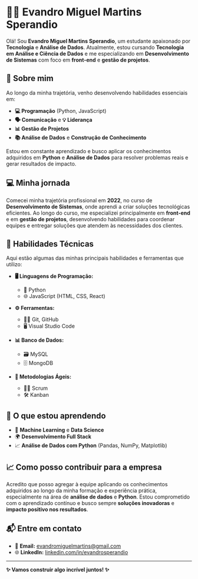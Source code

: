 # 👨‍💻 Evandro Miguel Martins Sperandio

Olá! Sou **Evandro Miguel Martins Sperandio**, um estudante apaixonado por **Tecnologia** e **Análise de Dados**. Atualmente, estou cursando **Tecnologia em Análise e Ciência de Dados** e me especializando em **Desenvolvimento de Sistemas** com foco em **front-end** e **gestão de projetos**.

## 🚀 Sobre mim

Ao longo da minha trajetória, venho desenvolvendo habilidades essenciais em:
- **💻 Programação** (Python, JavaScript)
- **🗣️ Comunicação** e **💡 Liderança**
- **📊 Gestão de Projetos**
- **📚 Análise de Dados** e **Construção de Conhecimento**

Estou em constante aprendizado e busco aplicar os conhecimentos adquiridos em **Python** e **Análise de Dados** para resolver problemas reais e gerar resultados de impacto.

## 💻 Minha jornada

Comecei minha trajetória profissional em **2022**, no curso de **Desenvolvimento de Sistemas**, onde aprendi a criar soluções tecnológicas eficientes. Ao longo do curso, me especializei principalmente em **front-end** e em **gestão de projetos**, desenvolvendo habilidades para coordenar equipes e entregar soluções que atendem às necessidades dos clientes.

## 🔧 Habilidades Técnicas

Aqui estão algumas das minhas principais habilidades e ferramentas que utilizo:

- **🖥️ Linguagens de Programação:**
  - 🐍 Python
  - 🌐 JavaScript (HTML, CSS, React)
  
- **⚙️ Ferramentas:**
  - 🧑‍💻 Git, GitHub
  - 🖥️ Visual Studio Code
  
- **📊 Banco de Dados:**
  - 🗃️ MySQL
  - 🗄️ MongoDB
  
- **📅 Metodologias Ágeis:**
  - 🏃‍♂️ Scrum
  - 🛠️ Kanban

## 🌱 O que estou aprendendo

- 🤖 **Machine Learning** e **Data Science**
- 🌍 **Desenvolvimento Full Stack**
- 📈 **Análise de Dados com Python** (Pandas, NumPy, Matplotlib)

## 📈 Como posso contribuir para a empresa

Acredito que posso agregar à equipe aplicando os conhecimentos adquiridos ao longo da minha formação e experiência prática, especialmente na área de **análise de dados** e **Python**. Estou comprometido com o aprendizado contínuo e busco sempre **soluções inovadoras** e **impacto positivo nos resultados**.

## 📬 Entre em contato

- 📧 **Email:** evandromiguelmartins@gmail.com
- 🌐 **LinkedIn:** [linkedin.com/in/evandrosperandio](www.linkedin.com/in/evandro-miguel-martins-sperandio-9121142b9)

---

**✨ Vamos construir algo incrível juntos! ✨**
